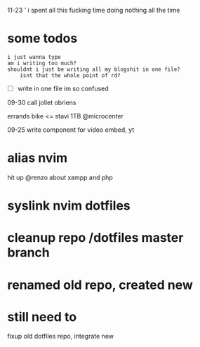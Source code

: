 11-23
	' i spent all this fucking time doing nothing all the time
# some todos
	i just wanna type
	am i writing too much?
	shouldnt i just be writing all my blogshit in one file?
		isnt that the whole point of rd?
-[ ] write in one file
	im so confused



09-30
  call
    joliet
    obriens
  
  errands
    bike <= stavi
    1TB @microcenter

09-25
  write component for video embed, yt
  # alias nvim

  hit up @renzo about xampp and php

  # syslink nvim dotfiles

  # cleanup repo /dotfiles master branch
  # renamed old repo, created new
  # still need to
  fixup old dotfiles repo, integrate new
